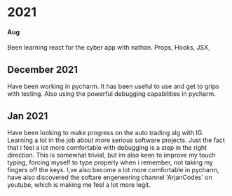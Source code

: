 # 2021

#### Aug

Been learning react for the cyber app with nathan. Props, Hooks, JSX,

## December 2021

Have been working in pycharm. It has been useful to use and get to grips with testing. Also using the powerful debugging capabilities in pycharm.

## Jan 2021

Have been looking to make progress on the auto trading alg with IG. Learning a lot in the job about more serious software projects. Just the fact that i feel a lot more comfortable with debugging is a step in the right direction. This is somewhat trivial, but im also keen to improve my touch typing, forcing myself to type properly when i remember, not taking my fingers off the keys. I,ve also become a lot more comfortable in pycharm, have also discovered the softare engeneering channel 'ArjanCodes' on youtube, which is making me feel a lot more legit.
